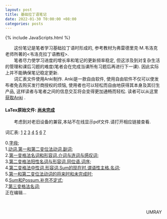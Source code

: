 ```yaml
---
layout: post
title: 基础拉丁语笔记
date: 2022-01-30 T0:00:00 +08:00
categories: posts
---
```


{% include JavaScripts.html %}

&emsp;&emsp;这份笔记是笔者学习基础拉丁语时形成的, 参考教材为弗雷德里克·M.韦洛克老师所著的<韦洛克拉丁语教程>.  
&emsp;&emsp;笔者尽力使学习进度的增长率和笔记的更新频率稳定, 但这涉及到对复杂生活的管理和课后习题的难度(笔者会在完成当课所有习题后再进行下一课). 因此实际上并不能确保笔记稳定更新.  
&emsp;&emsp;词汇表文件使用Anki制作. Anki是一款自由软件, 使用自由软件不仅可以使发布者免去购买发行商授权的烦恼, 使用者也可以轻松而自由地获得其本身及其衍生产品, 这样读者与笔者之间的信息交互将会变得更加通畅而轻松. 读者可以从这里 [获取Anki](https://apps.ankiweb.net/index.html "Anki项目主页") .  

#### LaTex原始文件: [尚未完成](https://music.163.com/#/playlist?id=7077611946 "听听歌按钮") ####  

&emsp;&emsp;考虑到对老旧设备的兼容,本站不在线显示pdf文件.请打开相应链接查看.  

词汇表: [1](/include/BLatin/anki/Latin1.apkg) [2](/include/BLatin/anki/Latin2.apkg) [3](/include/BLatin/anki/Latin3.apkg) [4](/include/BLatin/anki/Latin4.apkg) [5](/include/BLatin/anki/Latin5.apkg) [6](/include/BLatin/anki/Latin6.apkg) [7](/include/BLatin/anki/Latin7.apkg)  

0.[字母](/include/BLatin/0.字母.pdf);  
1.[动词.第一和第二变位法动词.副词](/include/BLatin/1.动词.第一和第二变位法动词.副词.pdf);  
2.[第一变格法名词和形容词.介词与连词与感叹词](/include/BLatin/2.第一变格法名词和形容词.介词与连词与感叹词.pdf);  
3.[第二变格法阳性名词与形容词.同位语.词序](/include/BLatin/3.第二变格法阳性名词与形容词.同位语.词序.pdf);  
4.[第二变格法中性词.形容词.Sum的现在时.谓语性主格.名词](/include/BLatin/4.第二变格法中性词.形容词.Sum的现在时.谓语性主格.名词.pdf);  
5.[第一和第二变位法动词的将来时和未完成时](/include/BLatin/5.第一和第二变位法动词的将来时和未完成时.pdf);  
6.[Sum和Possum.补充不定式](/include/BLatin/6.Sum和Possum.补充不定式.pdf);  
7.[第三变格法名词](/include/BLatin/7.第三变格法名词.pdf);  
正在编辑...  

&emsp;&emsp;
<p align="right">UMRAY</p>
